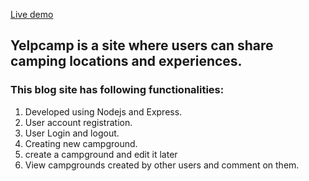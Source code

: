 [Live demo](https://immense-gorge-49961.herokuapp.com/)

## Yelpcamp is a site where users can share camping locations and experiences.

### This blog site has following functionalities:
1. Developed using Nodejs and Express.
2. User account registration.
3. User Login and logout.
4. Creating new campground.
5. create a campground and edit it later
6. View campgrounds created by other users and comment on them.


